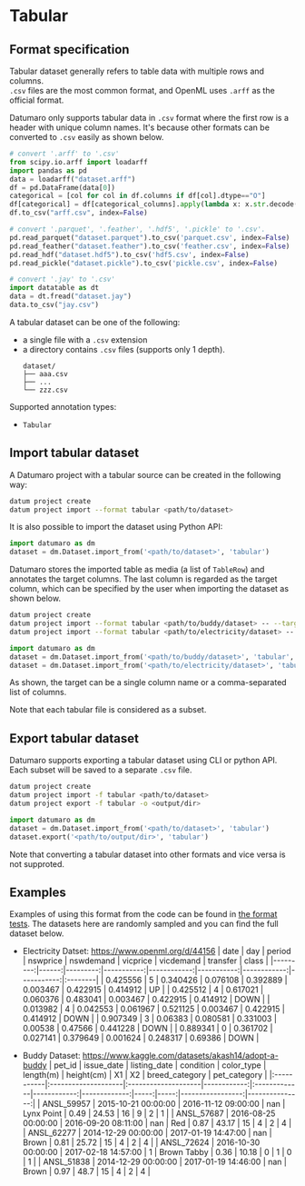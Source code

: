 # Tabular

## Format specification

Tabular dataset generally refers to table data with multiple rows and columns. <br>
`.csv` files are the most common format, and OpenML uses `.arff` as the official format.

Datumaro only supports tabular data in `.csv` format where the first row is a header with unique column names.
It's because other formats can be converted to `.csv` easily as shown below.

```python
# convert '.arff' to '.csv'
from scipy.io.arff import loadarff
import pandas as pd
data = loadarff("dataset.arff")
df = pd.DataFrame(data[0])
categorical = [col for col in df.columns if df[col].dtype=="O"]
df[categorical] = df[categorical_columns].apply(lambda x: x.str.decode('utf8'))
df.to_csv("arff.csv", index=False)

# convert '.parquet', '.feather', '.hdf5', '.pickle' to '.csv'.
pd.read_parquet("dataset.parquet").to_csv('parquet.csv', index=False)
pd.read_feather("dataset.feather").to_csv('feather.csv', index=False)
pd.read_hdf("dataset.hdf5").to_csv('hdf5.csv', index=False)
pd.read_pickle("dataset.pickle").to_csv('pickle.csv', index=False)

# convert '.jay' to '.csv'
import datatable as dt
data = dt.fread("dataset.jay")
data.to_csv("jay.csv")
```

A tabular dataset can be one of the following:
- a single file with a `.csv` extension
- a directory contains `.csv` files (supports only 1 depth).
    <!--lint disable fenced-code-flag-->
    ```
    dataset/
    ├── aaa.csv
    ├── ...
    └── zzz.csv
    ```

Supported annotation types:
- `Tabular`

## Import tabular dataset

A Datumaro project with a tabular source can be created in the following way:

```bash
datum project create
datum project import --format tabular <path/to/dataset>
```

It is also possible to import the dataset using Python API:

```python
import datumaro as dm
dataset = dm.Dataset.import_from('<path/to/dataset>', 'tabular')
```

Datumaro stores the imported table as media (a list of `TableRow`) and annotates the target columns.
The last column is regarded as the target column,
which can be specified by the user when importing the dataset as shown below.

```bash
datum project create
datum project import --format tabular <path/to/buddy/dataset> -- --target breed_category,pet_category
datum project import --format tabular <path/to/electricity/dataset> -- --target class
```

```python
import datumaro as dm
dataset = dm.Dataset.import_from('<path/to/buddy/dataset>', 'tabular', target=["breed_category", "pet_category"])
dataset = dm.Dataset.import_from('<path/to/electricity/dataset>', 'tabular', target="class")
```

As shown, the target can be a single column name or a comma-separated list of columns.

Note that each tabular file is considered as a subset.

## Export tabular dataset

Datumaro supports exporting a tabular dataset using CLI or python API.
Each subset will be saved to a separate `.csv` file.

```bash
datum project create
datum project import -f tabular <path/to/dataset>
datum project export -f tabular -o <output/dir>
```

```python
import datumaro as dm
dataset = dm.Dataset.import_from('<path/to/dataset>', 'tabular')
dataset.export('<path/to/output/dir>', 'tabular')
```

Note that converting a tabular dataset into other formats and vice versa is not supproted.

## Examples
Examples of using this format from the code can be found in
[the format tests](https://github.com/openvinotoolkit/datumaro/blob/develop/tests/unit/test_tabular_format.py).
The datasets here are randomly sampled and you can find the full dataset below.
- Electricity Datset: <https://www.openml.org/d/44156>
    |     date |   day |   period |   nswprice |   nswdemand |   vicprice |   vicdemand |   transfer | class   |
    |---------:|------:|---------:|-----------:|------------:|-----------:|------------:|-----------:|:--------|
    | 0.425556 |     5 | 0.340426 |   0.076108 |    0.392889 |   0.003467 |    0.422915 |   0.414912 | UP      |
    | 0.425512 |     4 | 0.617021 |   0.060376 |    0.483041 |   0.003467 |    0.422915 |   0.414912 | DOWN    |
    | 0.013982 |     4 | 0.042553 |   0.061967 |    0.521125 |   0.003467 |    0.422915 |   0.414912 | DOWN    |
    | 0.907349 |     3 | 0.06383  |   0.080581 |    0.331003 |   0.00538  |    0.47566  |   0.441228 | DOWN    |
    | 0.889341 |     0 | 0.361702 |   0.027141 |    0.379649 |   0.001624 |    0.248317 |   0.69386  | DOWN    |

- Buddy Dataset: <https://www.kaggle.com/datasets/akash14/adopt-a-buddy>
    | pet_id     | issue_date          | listing_date        |   condition | color_type   |   length(m) |   height(cm) |   X1 |   X2 |   breed_category |   pet_category |
    |:-----------|:--------------------|:--------------------|------------:|:-------------|------------:|-------------:|-----:|-----:|-----------------:|---------------:|
    | ANSL_59957 | 2015-10-21 00:00:00 | 2016-11-12 09:00:00 |         nan | Lynx Point   |        0.49 |        24.53 |   16 |    9 |                2 |              1 |
    | ANSL_57687 | 2016-08-25 00:00:00 | 2016-09-20 08:11:00 |         nan | Red          |        0.87 |        43.17 |   15 |    4 |                2 |              4 |
    | ANSL_62277 | 2014-12-29 00:00:00 | 2017-01-19 14:47:00 |         nan | Brown        |        0.81 |        25.72 |   15 |    4 |                2 |              4 |
    | ANSL_72624 | 2016-10-30 00:00:00 | 2017-02-18 14:57:00 |           1 | Brown Tabby  |        0.36 |        10.18 |    0 |    1 |                0 |              1 |
    | ANSL_51838 | 2014-12-29 00:00:00 | 2017-01-19 14:46:00 |         nan | Brown        |        0.97 |        48.7  |   15 |    4 |                2 |              4 |

